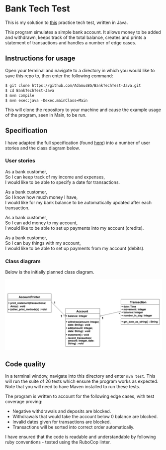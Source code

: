 # Bank Tech Test

This is my solution to [this](https://github.com/makersacademy/course/blob/master/individual_challenges/bank_tech_test.md) practice tech test, written in Java.  

This program simulates a simple bank account. It allows money to be added and withdrawn, keeps track of the total balance, creates and prints a statement of transactions and handles a number of edge cases.  

## Instructions for usage

Open your terminal and navigate to a directory in which you would like to save this repo to, then enter the following command:

```
$ git clone https://github.com/AdamusBG/BankTechTest-Java.git
$ cd BankTechTest-Java
$ mvn compile
$ mvn exec:java -Dexec.mainClass=Main
```

This will clone the repository to your machine and cause the example usage of the program, seen in Main, to be run.  

## Specification

I have adapted the full specification (found [here](https://github.com/makersacademy/course/blob/master/individual_challenges/bank_tech_test.md)) into a number of user stories and the class diagram below.

### User stories

As a bank customer,  
So I can keep track of my income and expenses,  
I would like to be able to specify a date for transactions.  

As a bank customer,  
So I know how much money I have,  
I would like for my bank balance to be automatically updated after each transaction.  

As a bank customer,  
So I can add money to my account,  
I would like to be able to set up payments into my account (credits).  

As a bank customer,  
So I can buy things with my account,  
I would like to be able to set up payments from my account (debits).  

### Class diagram

Below is the initially planned class diagram.  

![Class diagram](./images/class_diagram.png)

## Code quality

In a terminal window, navigate into this directory and enter `mvn test`. This will run the suite of 26 tests which ensure the program works as expected. Note that you will need to have Maven installed to run these tests.  

The program is written to account for the following edge cases, with test coverage proving:
* Negative withdrawals and deposits are blocked.  
* Withdrawals that would take the account below 0 balance are blocked.  
* Invalid dates given for transactions are blocked.
* Transactions will be sorted into correct order automatically.

I have ensured that the code is readable and understandable by following ruby conventions - tested using the RuboCop linter.
